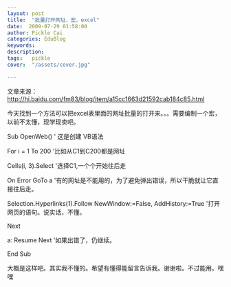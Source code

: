 ```yaml
---
layout: post  
title:  "批量打开网址，宏，excel"
date:  2009-07-29 01:58:00
author: Pickle Cai  
categories: EduBlog  
keywords: 
description:   
tags:	pickle   
cover:  "/assets/cover.jpg"  

---
```


文章来源：http://hi.baidu.com/fm83/blog/item/a15cc1663d21592cab184c85.html





今天找到一个方法可以把excel表里面的网址批量的打开来。。。需要编制一个宏，以前不太懂，现学现卖吧。



Sub OpenWeb() ' 这是创建 VB语法

For i = 1 To 200   '比如从C1到C200都是网址

Cells(i, 3).Select '选择C1,一个个开始往后走

On Error GoTo a '有的网址是不能用的，为了避免弹出错误，所以干脆就让它直接往后走。

Selection.Hyperlinks(1).Follow NewWindow:=False, AddHistory:=True '打开网页的语句。说实话，不懂。

Next 

a: Resume Next '如果出错了，仍继续。

End Sub

大概是这样吧。其实我不懂的。希望有懂得能留言告诉我。谢谢啦。不过能用。嘿嘿





		    
